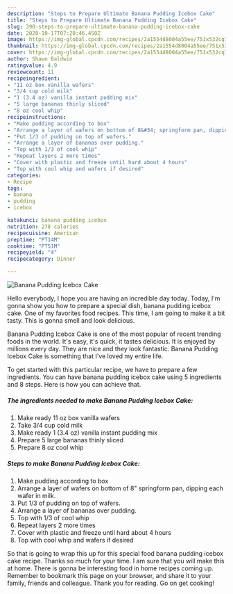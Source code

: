 ```yaml
---
description: "Steps to Prepare Ultimate Banana Pudding Icebox Cake"
title: "Steps to Prepare Ultimate Banana Pudding Icebox Cake"
slug: 390-steps-to-prepare-ultimate-banana-pudding-icebox-cake
date: 2020-10-17T07:20:46.450Z
image: https://img-global.cpcdn.com/recipes/2a1554d8004a55ee/751x532cq70/banana-pudding-icebox-cake-recipe-main-photo.jpg
thumbnail: https://img-global.cpcdn.com/recipes/2a1554d8004a55ee/751x532cq70/banana-pudding-icebox-cake-recipe-main-photo.jpg
cover: https://img-global.cpcdn.com/recipes/2a1554d8004a55ee/751x532cq70/banana-pudding-icebox-cake-recipe-main-photo.jpg
author: Shawn Baldwin
ratingvalue: 4.9
reviewcount: 11
recipeingredient:
- "11 oz box vanilla wafers"
- "3/4 cup cold milk"
- "1 (3.4 oz) vanilla instant pudding mix"
- "5 large bananas thinly sliced"
- "8 oz cool whip"
recipeinstructions:
- "Make pudding according to box"
- "Arrange a layer of wafers on bottom of 8&#34; springform pan, dipping each wafer in milk."
- "Put 1/3 of pudding on top of wafers."
- "Arrange a layer of bananas over pudding."
- "Top with 1/3 of cool whip"
- "Repeat layers 2 more times"
- "Cover with plastic and freeze until hard about 4 hours"
- "Top with cool whip and wafers if desired"
categories:
- Recipe
tags:
- banana
- pudding
- icebox

katakunci: banana pudding icebox 
nutrition: 278 calories
recipecuisine: American
preptime: "PT14M"
cooktime: "PT51M"
recipeyield: "4"
recipecategory: Dinner

---
```



![Banana Pudding Icebox Cake](https://img-global.cpcdn.com/recipes/2a1554d8004a55ee/751x532cq70/banana-pudding-icebox-cake-recipe-main-photo.jpg)

Hello everybody, I hope you are having an incredible day today. Today, I'm gonna show you how to prepare a special dish, banana pudding icebox cake. One of my favorites food recipes. This time, I am going to make it a bit tasty. This is gonna smell and look delicious.

Banana Pudding Icebox Cake is one of the most popular of recent trending foods in the world. It's easy, it's quick, it tastes delicious. It is enjoyed by millions every day. They are nice and they look fantastic. Banana Pudding Icebox Cake is something that I've loved my entire life.




To get started with this particular recipe, we have to prepare a few ingredients. You can have banana pudding icebox cake using 5 ingredients and 8 steps. Here is how you can achieve that.

<!--inarticleads1-->

##### The ingredients needed to make Banana Pudding Icebox Cake:

1. Make ready 11 oz box vanilla wafers
1. Take 3/4 cup cold milk
1. Make ready 1 (3.4 oz) vanilla instant pudding mix
1. Prepare 5 large bananas thinly sliced
1. Prepare 8 oz cool whip




<!--inarticleads2-->

##### Steps to make Banana Pudding Icebox Cake:

1. Make pudding according to box
1. Arrange a layer of wafers on bottom of 8&#34; springform pan, dipping each wafer in milk.
1. Put 1/3 of pudding on top of wafers.
1. Arrange a layer of bananas over pudding.
1. Top with 1/3 of cool whip
1. Repeat layers 2 more times
1. Cover with plastic and freeze until hard about 4 hours
1. Top with cool whip and wafers if desired




So that is going to wrap this up for this special food banana pudding icebox cake recipe. Thanks so much for your time. I am sure that you will make this at home. There is gonna be interesting food in home recipes coming up. Remember to bookmark this page on your browser, and share it to your family, friends and colleague. Thank you for reading. Go on get cooking!
